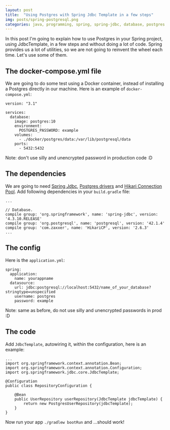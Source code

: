 ```yaml
---
layout: post
title:  "Using Postgres with Spring Jdbc Template in a few steps"
img: posts/spring-postgresql.png
categories: java, programming, spring, spring-jdbc, database, postgres
---
```

In this post I'm going to explain how to use Postgres in your Spring project, using JdbcTemplate, in a few steps and without doing a lot of code.
Spring provides us a lot of utilities, so we are not going to reinvent the wheel each time. Let's use some of them.

## The docker-compose.yml file
We are going to do some test using a Docker container, instead of installing a Postgres directly in our machine.
Here is an example of `docker-compose.yml`:

```
version: "3.1"

services:
  database:
    image: postgres:10
    environment:
      POSTGRES_PASSWORD: example
    volumes:
      - ./docker/postgres/data:/var/lib/postgresql/data
    ports:
      - 5432:5432
```
Note: don't use silly and unencrypted password in production code :D

## The dependencies
We are going to need [Spring Jdbc](https://mvnrepository.com/artifact/org.springframework/spring-jdbc), [Postgres drivers](https://mvnrepository.com/artifact/org.postgresql/postgresql) and [Hikari Connection Pool](https://mvnrepository.com/artifact/com.zaxxer/HikariCP).
Add following dependencies in your `build.gradle` file:
```
...

// Database.
compile group: 'org.springframework', name: 'spring-jdbc', version: '4.3.10.RELEASE'
compile group: 'org.postgresql', name: 'postgresql', version: '42.1.4'
compile group: 'com.zaxxer', name: 'HikariCP', version: '2.6.3'
...
```

## The config

Here is the `application.yml`:

```
spring:
  application:
    name: yourappname
  datasource:
    url: jdbc:postgresql://localhost:5432/name_of_your_database?stringtype=unspecified
    username: postgres
    password: example
```
Note: same as before, do not use silly and unencrypted passwords in prod :D

## The code

Add `JdbcTemplate`, autowiring it, within the configuration, here is an example:
```
...
import org.springframework.context.annotation.Bean;
import org.springframework.context.annotation.Configuration;
import org.springframework.jdbc.core.JdbcTemplate;

@Configuration
public class RepositoryConfiguration {

    @Bean
    public UserRepository userRepository(JdbcTemplate jdbcTemplate) {
        return new PostgresUserRepository(jdbcTemplate);
    }
}
```

Now run your app `./gradlew bootRun` and ...should work!
